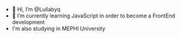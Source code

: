 - 👋 Hi, I’m @Lullabyq
- 🌱 I’m currently learning JavaScript in order to become a FrontEnd development
- I'm also studying in MEPHI University

